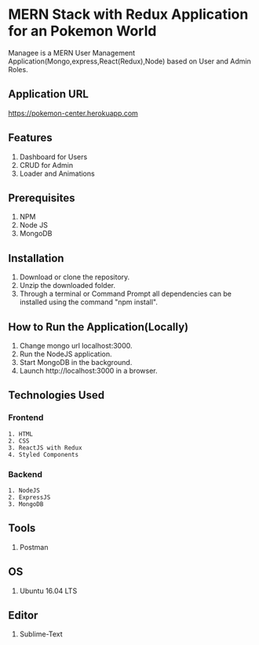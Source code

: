 # MERN Stack with Redux Application for an Pokemon World
Managee is a MERN User Management Application(Mongo,express,React(Redux),Node) based on User and Admin Roles.

## Application URL
https://pokemon-center.herokuapp.com

## Features

  1. Dashboard for Users
  2. CRUD for Admin
  6. Loader and Animations


## Prerequisites

  1. NPM
  2. Node JS
  3. MongoDB

## Installation

  1. Download or clone the repository.
  2. Unzip the downloaded folder.
  3. Through a terminal or Command Prompt all dependencies can be installed using the command "npm install".

## How to Run the Application(Locally)

  1. Change mongo url localhost:3000.
  2. Run the NodeJS application.
  3. Start MongoDB in the background.
  4. Launch http://localhost:3000 in a browser.

## Technologies Used
  
### Frontend
    
	1. HTML
  	2. CSS
  	3. ReactJS with Redux
    4. Styled Components

### Backend

  	1. NodeJS
  	2. ExpressJS
  	3. MongoDB

## Tools

  1. Postman


## OS

  1. Ubuntu 16.04 LTS

## Editor
  
  1. Sublime-Text
